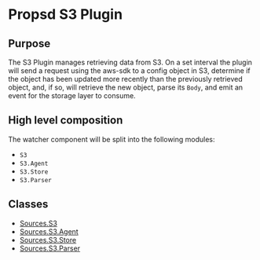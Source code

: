 # Propsd S3 Plugin

## Purpose
The S3 Plugin manages retrieving data from S3. On a set interval the plugin will send a request using the aws-sdk to a config object in S3, determine if the object has been updated more recently than the previously retrieved object, and, if so, will retrieve the new object, parse its `Body`, and emit an event for the storage layer to consume.

## High level composition
The watcher component will be split into the following modules:

  * `S3`
  * `S3.Agent`
  * `S3.Store`
  * `S3.Parser`

## Classes

* [Sources.S3](s3/class-source-s3.md)
* [Sources.S3.Agent](s3/class-source-s3-agent.md)
* [Sources.S3.Store](s3/class-source-s3-store.md)
* [Sources.S3.Parser](s3/class-source-s3-parser.md)